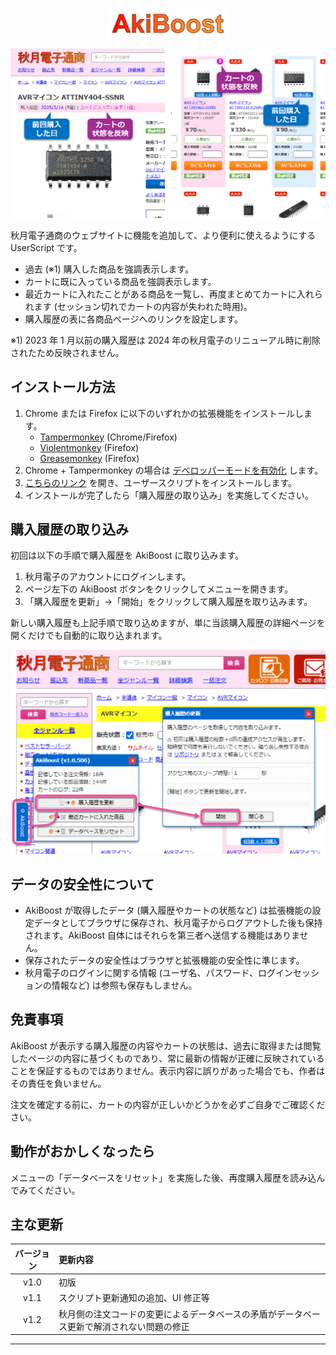 <p align="center"><img src="./image/logo.svg" width="200"></p>

![](./image/cover.png)

秋月電子通商のウェブサイトに機能を追加して、より便利に使えるようにする UserScript です。

- 過去 (※1) 購入した商品を強調表示します。
- カートに既に入っている商品を強調表示します。
- 最近カートに入れたことがある商品を一覧し、再度まとめてカートに入れられます (セッション切れでカートの内容が失われた時用)。
- 購入履歴の表に各商品ページへのリンクを設定します。

※1) 2023 年 1 月以前の購入履歴は 2024 年の秋月電子のリニューアル時に削除されたため反映されません。

## インストール方法

1. Chrome または Firefox に以下のいずれかの拡張機能をインストールします。
    - [Tampermonkey](https://www.tampermonkey.net/) (Chrome/Firefox)
    - [Violentmonkey](https://violentmonkey.github.io/) (Firefox)
    - [Greasemonkey](https://addons.mozilla.org/ja/firefox/addon/greasemonkey/) (Firefox)
2. Chrome + Tampermonkey の場合は [デベロッパーモードを有効化](https://www.google.com/search?q=Chrome+%E3%83%87%E3%83%99%E3%83%AD%E3%83%83%E3%83%91%E3%83%BC%E3%83%A2%E3%83%BC%E3%83%89+%E6%9C%89%E5%8A%B9%E5%8C%96) します。
3. [こちらのリンク](https://github.com/shapoco/aki-boost/raw/refs/heads/main/dist/aki-boost.user.js) を開き、ユーザースクリプトをインストールします。
4. インストールが完了したら「購入履歴の取り込み」を実施してください。

## 購入履歴の取り込み

初回は以下の手順で購入履歴を AkiBoost に取り込みます。

1. 秋月電子のアカウントにログインします。
2. ページ左下の AkiBoost ボタンをクリックしてメニューを開きます。
3. 「購入履歴を更新」→「開始」をクリックして購入履歴を取り込みます。

新しい購入履歴も上記手順で取り込めますが、単に当該購入履歴の詳細ページを開くだけでも自動的に取り込まれます。

![](./image/how_to_load_history.png)

## データの安全性について

- AkiBoost が取得したデータ (購入履歴やカートの状態など) は拡張機能の設定データとしてブラウザに保存され、秋月電子からログアウトした後も保持されます。AkiBoost 自体にはそれらを第三者へ送信する機能はありません。
- 保存されたデータの安全性はブラウザと拡張機能の安全性に準じます。
- 秋月電子のログインに関する情報 (ユーザ名、パスワード、ログインセッションの情報など) は参照も保存もしません。

## 免責事項

AkiBoost が表示する購入履歴の内容やカートの状態は、過去に取得または閲覧したページの内容に基づくものであり、常に最新の情報が正確に反映されていることを保証するものではありません。表示内容に誤りがあった場合でも、作者はその責任を負いません。

注文を確定する前に、カートの内容が正しいかどうかを必ずご自身でご確認ください。

## 動作がおかしくなったら

メニューの「データベースをリセット」を実施した後、再度購入履歴を読み込んでみてください。

## 主な更新

|バージョン|更新内容|
|:--:|:--|
|v1.0|初版|
|v1.1|スクリプト更新通知の追加、UI 修正等|
|v1.2|秋月側の注文コードの変更によるデータベースの矛盾がデータベース更新で解消されない問題の修正|

----
